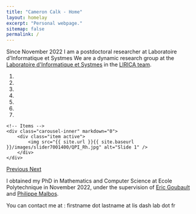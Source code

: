 ```yaml
---
title: "Cameron Calk - Home"
layout: homelay
excerpt: "Personal webpage."
sitemap: false
permalink: /
---
```


Since November 2022 I am a postdoctoral researcher at Laboratoire d'Informatique et Systmes
We are a dynamic research group at the [Laboratoire d'Informatique et Systmes](https://www.lis-lab.fr/) in the [LIRICA team](https://www.lis-lab.fr/lirica/).


<div markdown="0" id="carousel" class="carousel slide" data-ride="carousel" data-interval="4000" data-pause="hover" >
    <!-- Menu -->
    <ol class="carousel-indicators">
        <li data-target="#carousel" data-slide-to="0" class="active"></li>
        <li data-target="#carousel" data-slide-to="1"></li>
        <li data-target="#carousel" data-slide-to="2"></li>
        <li data-target="#carousel" data-slide-to="3"></li>
        <li data-target="#carousel" data-slide-to="4"></li>
        <li data-target="#carousel" data-slide-to="5"></li>
        <li data-target="#carousel" data-slide-to="6"></li>
    </ol>

    <!-- Items -->
    <div class="carousel-inner" markdown="0">
        <div class="item active">
            <img src="{{ site.url }}{{ site.baseurl }}/images/slider7001400/QPI_Rh.jpg" alt="Slide 1" />
        </div>
    </div>
  <a class="left carousel-control" href="#carousel" role="button" data-slide="prev">
    <span class="glyphicon glyphicon-chevron-left" aria-hidden="true"></span>
    <span class="sr-only">Previous</span>
  </a>
  <a class="right carousel-control" href="#carousel" role="button" data-slide="next">
    <span class="glyphicon glyphicon-chevron-right" aria-hidden="true"></span>
    <span class="sr-only">Next</span>
  </a>
</div>

<p>I obtained my PhD in Mathematics and Computer Science at Ecole Polytechnique in November 2022, under the supervision of <a href="http://www.lix.polytechnique.fr/Labo/Eric.Goubault/">Eric Goubault</a> and <a href="http://math.univ-lyon1.fr/homes-www/malbos/">Philippe Malbos</a>.

<p>You can contact me at : firstname dot lastname at lis dash lab dot fr
